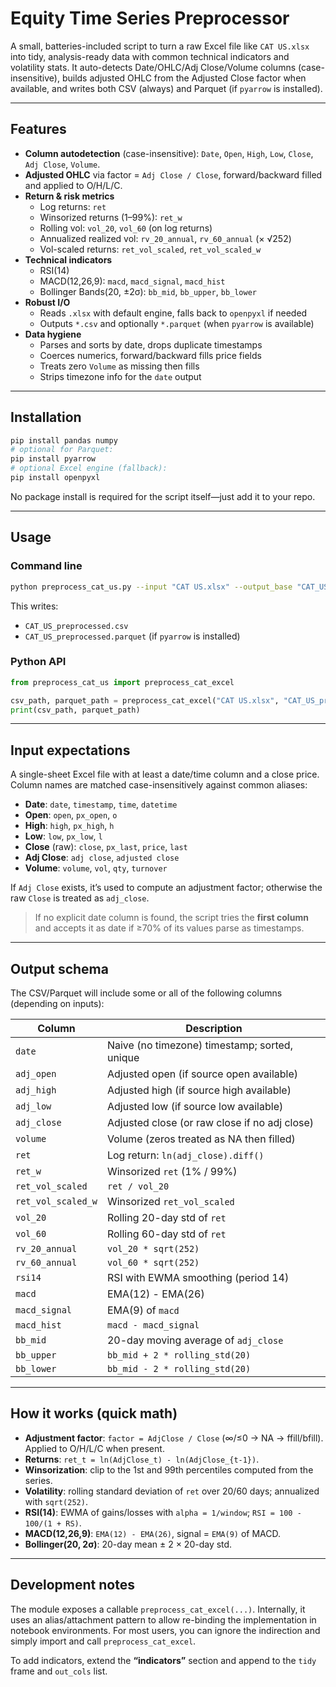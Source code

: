 # Equity Time Series Preprocessor

A small, batteries-included script to turn a raw Excel file like `CAT US.xlsx` into tidy, analysis-ready data with common technical indicators and volatility stats. It auto-detects Date/OHLC/Adj Close/Volume columns (case-insensitive), builds adjusted OHLC from the Adjusted Close factor when available, and writes both CSV (always) and Parquet (if `pyarrow` is installed).


---

## Features

- **Column autodetection** (case-insensitive): `Date`, `Open`, `High`, `Low`, `Close`, `Adj Close`, `Volume`.
- **Adjusted OHLC** via factor = `Adj Close / Close`, forward/backward filled and applied to O/H/L/C.
- **Return & risk metrics**
  - Log returns: `ret`
  - Winsorized returns (1–99%): `ret_w`
  - Rolling vol: `vol_20`, `vol_60` (on log returns)
  - Annualized realized vol: `rv_20_annual`, `rv_60_annual` (× √252)
  - Vol-scaled returns: `ret_vol_scaled`, `ret_vol_scaled_w`
- **Technical indicators**
  - RSI(14)
  - MACD(12,26,9): `macd`, `macd_signal`, `macd_hist`
  - Bollinger Bands(20, ±2σ): `bb_mid`, `bb_upper`, `bb_lower`
- **Robust I/O**
  - Reads `.xlsx` with default engine, falls back to `openpyxl` if needed
  - Outputs `*.csv` and optionally `*.parquet` (when `pyarrow` is available)
- **Data hygiene**
  - Parses and sorts by date, drops duplicate timestamps
  - Coerces numerics, forward/backward fills price fields
  - Treats zero `Volume` as missing then fills
  - Strips timezone info for the `date` output

---

## Installation

```bash
pip install pandas numpy
# optional for Parquet:
pip install pyarrow
# optional Excel engine (fallback):
pip install openpyxl
```

No package install is required for the script itself—just add it to your repo.

---

## Usage

### Command line

```bash
python preprocess_cat_us.py --input "CAT US.xlsx" --output_base "CAT_US_preprocessed"
```

This writes:

- `CAT_US_preprocessed.csv`
- `CAT_US_preprocessed.parquet` (if `pyarrow` is installed)

### Python API

```python
from preprocess_cat_us import preprocess_cat_excel

csv_path, parquet_path = preprocess_cat_excel("CAT US.xlsx", "CAT_US_preprocessed")
print(csv_path, parquet_path)
```

---

## Input expectations

A single-sheet Excel file with at least a date/time column and a close price. Column names are matched case-insensitively against common aliases:

- **Date**: `date`, `timestamp`, `time`, `datetime`
- **Open**: `open`, `px_open`, `o`
- **High**: `high`, `px_high`, `h`
- **Low**: `low`, `px_low`, `l`
- **Close** (raw): `close`, `px_last`, `price`, `last`
- **Adj Close**: `adj close`, `adjusted close`
- **Volume**: `volume`, `vol`, `qty`, `turnover`

If `Adj Close` exists, it’s used to compute an adjustment factor; otherwise the raw `Close` is treated as `adj_close`.

> If no explicit date column is found, the script tries the **first column** and accepts it as date if ≥70% of its values parse as timestamps.

---

## Output schema

The CSV/Parquet will include some or all of the following columns (depending on inputs):

| Column               | Description |
|---                   |---|
| `date`               | Naive (no timezone) timestamp; sorted, unique |
| `adj_open`           | Adjusted open (if source open available) |
| `adj_high`           | Adjusted high (if source high available) |
| `adj_low`            | Adjusted low (if source low available) |
| `adj_close`          | Adjusted close (or raw close if no adj close) |
| `volume`             | Volume (zeros treated as NA then filled) |
| `ret`                | Log return: `ln(adj_close).diff()` |
| `ret_w`              | Winsorized `ret` (1% / 99%) |
| `ret_vol_scaled`     | `ret / vol_20` |
| `ret_vol_scaled_w`   | Winsorized `ret_vol_scaled` |
| `vol_20`             | Rolling 20-day std of `ret` |
| `vol_60`             | Rolling 60-day std of `ret` |
| `rv_20_annual`       | `vol_20 * sqrt(252)` |
| `rv_60_annual`       | `vol_60 * sqrt(252)` |
| `rsi14`              | RSI with EWMA smoothing (period 14) |
| `macd`               | EMA(12) - EMA(26) |
| `macd_signal`        | EMA(9) of `macd` |
| `macd_hist`          | `macd - macd_signal` |
| `bb_mid`             | 20-day moving average of `adj_close` |
| `bb_upper`           | `bb_mid + 2 * rolling_std(20)` |
| `bb_lower`           | `bb_mid - 2 * rolling_std(20)` |

---

## How it works (quick math)

- **Adjustment factor**: `factor = AdjClose / Close` (∞/≤0 → NA → ffill/bfill). Applied to O/H/L/C when present.
- **Returns**: `ret_t = ln(AdjClose_t) - ln(AdjClose_{t-1})`.
- **Winsorization**: clip to the 1st and 99th percentiles computed from the series.
- **Volatility**: rolling standard deviation of `ret` over 20/60 days; annualized with `sqrt(252)`.
- **RSI(14)**: EWMA of gains/losses with `alpha = 1/window`; `RSI = 100 - 100/(1 + RS)`.
- **MACD(12,26,9)**: `EMA(12) - EMA(26)`, signal = `EMA(9)` of MACD.
- **Bollinger(20, 2σ)**: 20-day mean ± 2 × 20-day std.

---

## Development notes

The module exposes a callable `preprocess_cat_excel(...)`. Internally, it uses an alias/attachment pattern to allow re-binding the implementation in notebook environments. For most users, you can ignore the indirection and simply import and call `preprocess_cat_excel`.

To add indicators, extend the **“indicators”** section and append to the `tidy` frame and `out_cols` list.

